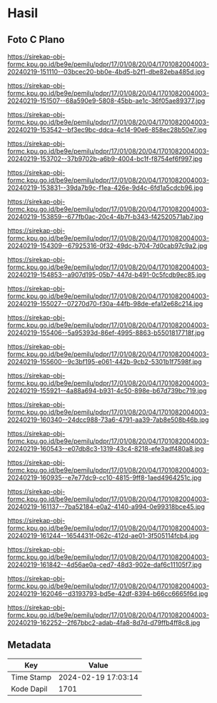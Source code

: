 # Hasil

## Foto C Plano

https://sirekap-obj-formc.kpu.go.id/be9e/pemilu/pdpr/17/01/08/20/04/1701082004003-20240219-151110--03bcec20-bb0e-4bd5-b2f1-dbe82eba485d.jpg

https://sirekap-obj-formc.kpu.go.id/be9e/pemilu/pdpr/17/01/08/20/04/1701082004003-20240219-151507--68a590e9-5808-45bb-ae1c-36f05ae89377.jpg

https://sirekap-obj-formc.kpu.go.id/be9e/pemilu/pdpr/17/01/08/20/04/1701082004003-20240219-153542--bf3ec9bc-ddca-4c14-90e6-858ec28b50e7.jpg

https://sirekap-obj-formc.kpu.go.id/be9e/pemilu/pdpr/17/01/08/20/04/1701082004003-20240219-153702--37b9702b-a6b9-4004-bc1f-f8754ef6f997.jpg

https://sirekap-obj-formc.kpu.go.id/be9e/pemilu/pdpr/17/01/08/20/04/1701082004003-20240219-153831--39da7b9c-f1ea-426e-9d4c-6fd1a5cdcb96.jpg

https://sirekap-obj-formc.kpu.go.id/be9e/pemilu/pdpr/17/01/08/20/04/1701082004003-20240219-153859--677fb0ac-20c4-4b7f-b343-f42520571ab7.jpg

https://sirekap-obj-formc.kpu.go.id/be9e/pemilu/pdpr/17/01/08/20/04/1701082004003-20240219-154309--67925316-0f32-49dc-b704-7d0cab97c9a2.jpg

https://sirekap-obj-formc.kpu.go.id/be9e/pemilu/pdpr/17/01/08/20/04/1701082004003-20240219-154853--a907d195-05b7-447d-b491-0c5fcdb9ec85.jpg

https://sirekap-obj-formc.kpu.go.id/be9e/pemilu/pdpr/17/01/08/20/04/1701082004003-20240219-155027--07270d70-f30a-44fb-98de-efa12e68c214.jpg

https://sirekap-obj-formc.kpu.go.id/be9e/pemilu/pdpr/17/01/08/20/04/1701082004003-20240219-155406--5a95393d-86ef-4995-8863-b5501817718f.jpg

https://sirekap-obj-formc.kpu.go.id/be9e/pemilu/pdpr/17/01/08/20/04/1701082004003-20240219-155600--9c3bf195-e061-442b-9cb2-5301b1f7598f.jpg

https://sirekap-obj-formc.kpu.go.id/be9e/pemilu/pdpr/17/01/08/20/04/1701082004003-20240219-155921--4a88a694-b931-4c50-898e-b67d739bc719.jpg

https://sirekap-obj-formc.kpu.go.id/be9e/pemilu/pdpr/17/01/08/20/04/1701082004003-20240219-160340--24dcc988-73a6-4791-aa39-7ab8e508b46b.jpg

https://sirekap-obj-formc.kpu.go.id/be9e/pemilu/pdpr/17/01/08/20/04/1701082004003-20240219-160543--e07db8c3-1319-43c4-8218-efe3adf480a8.jpg

https://sirekap-obj-formc.kpu.go.id/be9e/pemilu/pdpr/17/01/08/20/04/1701082004003-20240219-160935--e7e77dc9-cc10-4815-9ff8-1aed4964251c.jpg

https://sirekap-obj-formc.kpu.go.id/be9e/pemilu/pdpr/17/01/08/20/04/1701082004003-20240219-161137--7ba52184-e0a2-4140-a994-0e99318bce45.jpg

https://sirekap-obj-formc.kpu.go.id/be9e/pemilu/pdpr/17/01/08/20/04/1701082004003-20240219-161244--1654431f-062c-412d-ae01-3f505114fcb4.jpg

https://sirekap-obj-formc.kpu.go.id/be9e/pemilu/pdpr/17/01/08/20/04/1701082004003-20240219-161842--4d56ae0a-ced7-48d3-902e-daf6c11105f7.jpg

https://sirekap-obj-formc.kpu.go.id/be9e/pemilu/pdpr/17/01/08/20/04/1701082004003-20240219-162046--d3193793-bd5e-42df-8394-b66cc6665f6d.jpg

https://sirekap-obj-formc.kpu.go.id/be9e/pemilu/pdpr/17/01/08/20/04/1701082004003-20240219-162252--2f67bbc2-adab-4fa8-8d7d-d79ffb4ff8c8.jpg


## Metadata

| Key        | Value               |
| ---------- | ------------------- |
| Time Stamp | 2024-02-19 17:03:14 |
| Kode Dapil | 1701                |



